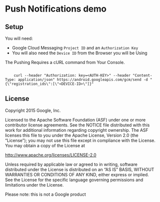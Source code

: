 # Push Notifications demo

## Setup

You will need:

* Google Cloud Messaging `Project ID` and an `Authorization Key`
* You will also need the `Device ID` from the Browser you will be Using

The Pushing Requires a cURL command from Your Console.

````SH

    curl --header "Authorization: key=<AUTH-KEY>" --header "Content-Type: application/json" https://android.googleapis.com/gcm/send -d "{\"registration_ids\":[\"<DEVICE-ID>\"]}"

````

## License

Copyright 2015 Google, Inc.

Licensed to the Apache Software Foundation (ASF) under one or more contributor license agreements. See the NOTICE file distributed with this work for additional information regarding copyright ownership. The ASF licenses this file to you under the Apache License, Version 2.0 (the “License”); you may not use this file except in compliance with the License. You may obtain a copy of the License at

http://www.apache.org/licenses/LICENSE-2.0

Unless required by applicable law or agreed to in writing, software distributed under the License is distributed on an “AS IS” BASIS, WITHOUT WARRANTIES OR CONDITIONS OF ANY KIND, either express or implied. See the License for the specific language governing permissions and limitations under the License.

Please note: this is not a Google product
